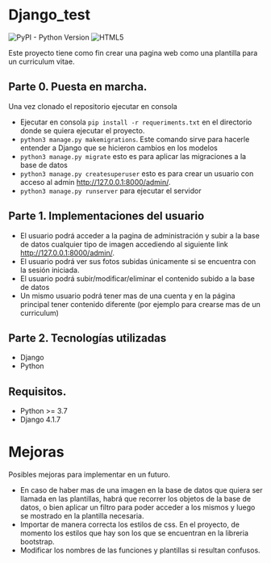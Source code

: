 # Django_test

![PyPI - Python Version](https://img.shields.io/pypi/pyversions/Django?logo=Python&style=plastic)
![HTML5](https://img.shields.io/badge/html5-%23E34F26.svg?style=plastic&logo=html5&logoColor=white)

Este proyecto tiene como fin crear una pagina web como una plantilla para un curriculum vitae.

## Parte 0. Puesta en marcha.
Una vez clonado el repositorio ejecutar en consola
- Ejecutar en consola `pip install -r requeriments.txt` en el directorio donde se quiera ejecutar el proyecto.
- `python3 manage.py makemigrations`. Este comando sirve para hacerle entender a Django que se hicieron cambios en los modelos
- `python3 manage.py migrate` esto es para aplicar las migraciones a la base de datos
- `python3 manage.py createsuperuser` esto es para crear un usuario con acceso al admin http://127.0.0.1:8000/admin/.
- `python3 manage.py runserver` para ejecutar el servidor

## Parte 1. Implementaciones del usuario

- El usuario podrá acceder a la pagina de administración y subir a la base de datos cualquier tipo de imagen
accediendo al siguiente link http://127.0.0.1:8000/admin/.
- El usuario podrá ver sus fotos subidas únicamente si se encuentra con la sesión iniciada.
- El usuario podrá subir/modificar/eliminar el contenido subido a la base de datos
- Un mismo usuario podrá tener mas de una cuenta y en la página principal tener contenido diferente (por ejemplo para crearse mas de un curriculum) 

## Parte 2. Tecnologías utilizadas

* Django
* Python

## Requisitos.

- Python >= 3.7
- Django 4.1.7

# Mejoras

Posibles mejoras para implementar en un futuro.

- En caso de haber mas de una imagen en la base de datos que quiera ser llamada en las plantillas, habrá que recorrer los objetos de la base 
de datos, o bien aplicar un filtro para poder acceder a los mismos y luego se mostrado en la plantilla necesaria.
- Importar de manera correcta los estilos de css. En el proyecto, de momento los estilos que hay son los que se encuentran en la libreria bootstrap.
- Modificar los nombres de las funciones y plantillas si resultan confusos.

